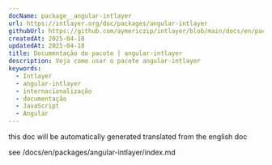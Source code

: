 ```yaml
---
docName: package__angular-intlayer
url: https://intlayer.org/doc/packages/angular-intlayer
githubUrl: https://github.com/aymericzip/intlayer/blob/main/docs/en/packages/angular-intlayer/index.md
createdAt: 2025-04-18
updatedAt: 2025-04-18
title: Documentação do pacote | angular-intlayer
description: Veja como usar o pacote angular-intlayer
keywords:
  - Intlayer
  - angular-intlayer
  - internacionalização
  - documentação
  - JavaScript
  - Angular
---
```


this doc will be automatically generated translated from the english doc

see /docs/en/packages/angular-intlayer/index.md
